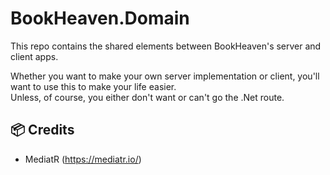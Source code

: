 # BookHeaven.Domain
This repo contains the shared elements between BookHeaven's server and client apps.

Whether you want to make your own server implementation or client, you'll want to use this to make your life easier. </br>
Unless, of course, you either don't want or can't go the .Net route.

## :package: Credits
- MediatR (https://mediatr.io/)
